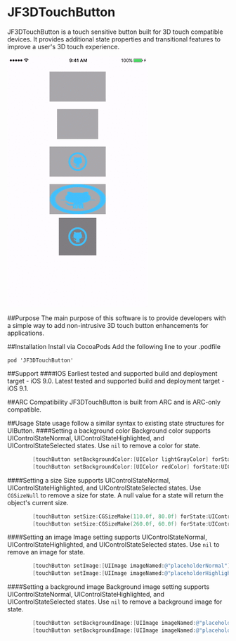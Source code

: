 # JF3DTouchButton
JF3DTouchButton is a touch sensitive button built for 3D touch compatible devices. It provides additional state properties and transitional features to improve a user's 3D touch experience.

![alt tag](https://raw.githubusercontent.com/jfuellert/JF3DTouchButton/master/Images/touchbutton.gif)

##Purpose
The main purpose of this software is to provide developers with a simple way to add non-intrusive 3D touch button enhancements for applications.

##Installation
Install via CocoaPods
Add the following line to your .podfile

```
pod 'JF3DTouchButton'
```
##Support
####IOS
Earliest tested and supported build and deployment target - iOS 9.0.
Latest tested and supported build and deployment target - iOS 9.1.

##ARC Compatibility
JF3DTouchButton is built from ARC and is ARC-only compatible. 

##Usage
State usage follow a similar syntax to existing state structures for UIButton. 
####Setting a background color
Background color supports UIControlStateNormal, UIControlStateHighlighted, and UIControlStateSelected states. Use ```nil``` to remove a color for state.
``` objective-c
        [touchButton setBackgroundColor:[UIColor lightGrayColor] forState:UIControlStateNormal];
        [touchButton setBackgroundColor:[UIColor redColor] forState:UIControlStateHighlighted];
``` 
####Setting a size
Size supports UIControlStateNormal, UIControlStateHighlighted, and UIControlStateSelected states. Use ```CGSizeNull``` to remove a size for state. A null value for a state will return the object's current size.
``` objective-c
        [touchButton setSize:CGSizeMake(110.0f, 80.0f) forState:UIControlStateNormal];
        [touchButton setSize:CGSizeMake(260.0f, 60.0f) forState:UIControlStateHighlighted];
``` 

####Setting an image
Image setting supports UIControlStateNormal, UIControlStateHighlighted, and UIControlStateSelected states. Use ```nil``` to remove an image for state.
``` objective-c
        [touchButton setImage:[UIImage imageNamed:@"placeholderNormal"] forState:UIControlStateNormal];
        [touchButton setImage:[UIImage imageNamed:@"placeholderHighlight"] forState:UIControlStateHighlighted];
``` 

####Setting a background image
Background image setting supports UIControlStateNormal, UIControlStateHighlighted, and UIControlStateSelected states. Use ```nil``` to remove a background image for state.
``` objective-c
        [touchButton setBackgroundImage:[UIImage imageNamed:@"placeholderNormal"] forState:UIControlStateNormal];
        [touchButton setBackgroundImage:[UIImage imageNamed:@"placeholderHighlight"] forState:UIControlStateHighlighted];
``` 




